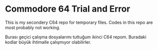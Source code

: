 # Commodore 64 Trial and Error

This is my secondery C64 repo for temporary files.
Codes in this repo are most probably not working.

Burası geçici çalışma dosyalarımı tuttuğum ikinci C64 repom.
Buradaki kodlar büyük ihtimalle çalışmıyor olabilirler.
